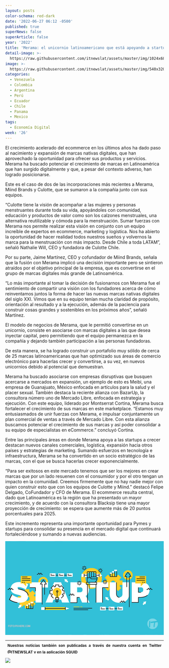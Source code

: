 ```yaml
---
layout: posts
color-schema: red-dark
date: '2022-06-27 06:12 -0500'
published: true
superNews: false
superArticle: false
year: '2022'
title: 'Merama: el unicornio latinoamericano que está apoyando a startups a expandirse'
detail-image: >-
  https://raw.githubusercontent.com/itnewslat/assets/master/img/1024x680/Startup-g.jpg
image: >-
  https://raw.githubusercontent.com/itnewslat/assets/master/img/540x320/Startup-p.jpg
categories:
  - Venezuela
  - Colombia
  - Argentina
  - Perú
  - Ecuador
  - Chile
  - Panama
  - Mexico
tags:
  - Economía Digital
week: '26'
---
```

El crecimiento acelerado del ecommerce en los últimos años ha dado paso al nacimiento y expansión de marcas nativas digitales, que han aprovechado la oportunidad para ofrecer sus productos y servicios. Merama ha buscado potenciar el crecimiento de marcas en Latinoamérica que han surgido digitalmente y que, a pesar del contexto adverso, han logrado posicionarse. 

Este es el caso de dos de las incorporaciones más recientes a Merama, Miind Brands y Culotte, que se sumaron a la compañía junto con sus equipos.

“Culotte tiene la visión de acompañar a las mujeres y personas menstruantes durante toda su vida, apoyándoles con comunidad, educación y productos de valor como son los calzones menstruales, una alternativa reutilizable y cómoda para la menstruación. Sumar fuerzas con Merama nos permite realizar esta visión en conjunto con un equipo increíble de expertos en ecommerce, marketing y logística. Nos ha abierto la oportunidad de hacer realidad todos nuestros sueños y volvernos la marca para la menstruación con más impacto. Desde Chile a toda LATAM”, señaló Nathalie Will, CEO y fundadora de Culotte Chile.

Por su parte, Jaime Martínez, CEO y cofundador de Miind Brands, señala que la fusión con Merama implicó una decisión importante pero se sintieron atraídos por el objetivo principal de la empresa, que es convertirse en el grupo de marcas digitales más grande de Latinoamérica.

“Lo más importante al tomar la decisión de fusionarnos con Merama fue el sentimiento de compartir una visión con los fundadores acerca de cómo reinventamos juntos la forma de hacer las nuevas marcas nativas digitales del siglo XXI. Vimos que en su equipo tenían mucha claridad de propósito, orientación al resultado y a la ejecución, además de la paciencia para construir cosas grandes y sostenibles en los próximos años”, señaló Martínez.

El modelo de negocios de Merama, que le permitió convertirse en un unicornio, consiste en asociarse con marcas digitales a las que desea inyectar capital, pero permitiendo que el equipo permanezca en la compañía y dejando también participación a las personas fundadoras.

De esta manera, se ha logrado construir un portafolio muy sólido de cerca de 25 marcas latinoamericanas que han optimizado sus áreas de comercio electrónico para hacerlas crecer y convertirse, a su vez, en nuevos unicornios debido al potencial que demuestran.

Merama ha buscado asociarse con empresas disruptivas que busquen acercarse a mercados en expansión, un ejemplo de esto es Meibi, una empresa de Guanajuato, México enfocada en artículos para la salud y el placer sexual. También destaca la reciente alianza con BazarUp, la consultora número uno de Mercado Libre, enfocada en estrategia y ejecución. Con este equipo, liderado por Montserrat Cortina, Merama busca fortalecer el crecimiento de sus marcas en este marketplace. “Estamos muy entusiasmados de unir fuerzas con Merama, e impulsar conjuntamente un plan comercial de ventas a través de Mercado Libre. Con esta alianza buscamos potenciar el crecimiento de sus marcas y así poder consolidar a su equipo de especialistas en eCommerce.” concluyó Cortina.
 
Entre las principales áreas en donde Merama apoya a las startups a crecer destacan nuevos canales comerciales, logística, expansión hacia otros países y estrategias de marketing. Sumando esfuerzos en tecnología e infraestructura, Merama se ha convertido en un socio estratégico de las marcas, con el que se busca hacerlas crecer exponencialmente.

“Para ser exitosos en este mercado tenemos que ser los mejores en crear marcas que por un lado resuenen con el consumidor y por el otro tengan un impacto en la comunidad. Creemos firmemente que no hay nadie mejor con quien construir esto que con los equipos de Culotte y Miind.” destacó Felipe Delgado, CoFundador y CFO de Merama.
El ecommerce resulta central, dado que Latinoamérica es la región que ha presentado un mayor crecimiento, y de acuerdo con la consultora Blacksip tiene una mayor proyección de crecimiento: se espera que aumente más de 20 puntos porcentuales para 2025.
 
Este incremento representa una importante oportunidad para Pymes y startups para consolidar su presencia en el mercado digital que continuará fortaleciéndose y sumando a nuevas audiencias.

![](https://raw.githubusercontent.com/itnewslat/assets/master/img/540x320/Startup-p.jpg)

<table style="height: 42px;" width="569">
<tbody>
<tr>
<td style="text-align: justify;"><sub><strong>Nuestras noticias también son publicadas a través de nuestra cuenta en Twitter <a href="https://twitter.com/itnewslat?lang=es">@ITNEWSLAT</a> y en la aplicación <a href="https://squidapp.co/en/">SQUID</a></strong></sub></td>
</tr>
</tbody>
</table>

<img src="https://tracker.metricool.com/c3po.jpg?hash=56f88a41e39ab42c063cc51676587a04"/>